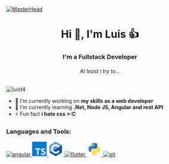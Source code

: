 [![MasterHead](https://user-images.githubusercontent.com/97737113/220236988-e336cb7d-abf2-4a40-8dfe-89424d3e752e.gif)](https://rishavchanda.io)
<h1 align="center">Hi 👋, I'm Luis 👍</h1>


<h3 align="center">I'm a Fullstack Developer</h3>
<h6 align="center">At least i try to...</h6>

<p align="left"> <img src="https://komarev.com/ghpvc/?username=luisf4&label=Profile%20views&color=0e75b6&style=flat" alt="luisf4" /> </p>

- 🔭 I’m currently working on **my skills as a web developer**
- 👀 I’m currently learning **.Net, Node JS, Angular and rest API**
- ⚡ Fun fact **i hate css >:C**

<h3 align="left">Languages and Tools:</h3>
<p align="left">  <a href="https://angular.io" target="_blank" rel="noreferrer"> <img src="https://angular.io/assets/images/logos/angular/angular.svg" alt="angular" width="40" height="40"/>   </a> <a href="https://www.typescriptlang.org/" target="_blank" rel="noreferrer"> <img src="https://raw.githubusercontent.com/devicons/devicon/master/icons/typescript/typescript-original.svg" alt="typescript" width="40" height="40"/> </a><a href="https://www.cprogramming.com/" target="_blank" rel="noreferrer"> <img src="https://raw.githubusercontent.com/devicons/devicon/master/icons/c/c-original.svg" alt="c" width="40" height="40"/> </a> <a href="https://flutter.dev" target="_blank" rel="noreferrer"> <img src="https://www.vectorlogo.zone/logos/flutterio/flutterio-icon.svg" alt="flutter" width="40" height="40"/> </a> </a><a href="https://www.python.org" target="_blank" rel="noreferrer"> <img src="https://raw.githubusercontent.com/devicons/devicon/master/icons/python/python-original.svg" alt="python" width="40" height="40"/> </a>  <a href="https://git-scm.com/" target="_blank" rel="noreferrer"> <img src="https://www.vectorlogo.zone/logos/git-scm/git-scm-icon.svg" alt="git" width="40" height="40"/> </a>   </p>
